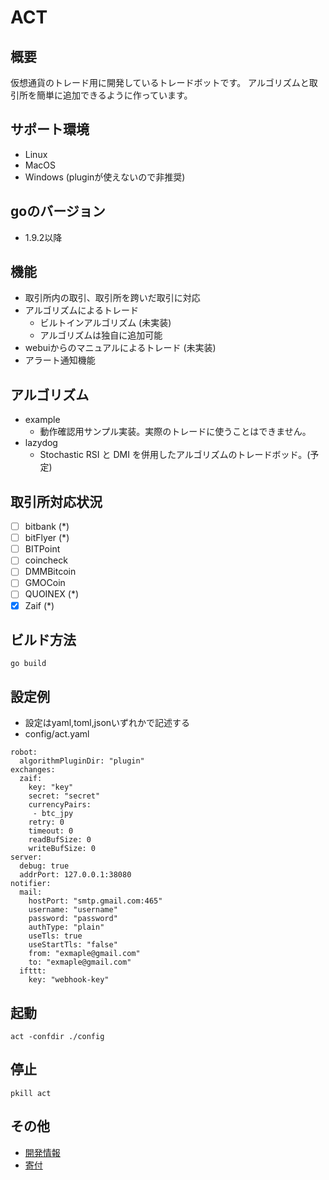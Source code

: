 # ACT

## 概要

仮想通貨のトレード用に開発しているトレードボットです。
アルゴリズムと取引所を簡単に追加できるように作っています。

## サポート環境

 - Linux
 - MacOS
 - Windows (pluginが使えないので非推奨)

## goのバージョン

 - 1.9.2以降

## 機能

 - 取引所内の取引、取引所を跨いだ取引に対応
 - アルゴリズムによるトレード
   - ビルトインアルゴリズム (未実装)
   - アルゴリズムは独自に追加可能
 - webuiからのマニュアルによるトレード (未実装)
 - アラート通知機能

## アルゴリズム

 - example 
   - 動作確認用サンプル実装。実際のトレードに使うことはできません。
 - lazydog
   - Stochastic RSI と DMI を併用したアルゴリズムのトレードボッド。(予定)

## 取引所対応状況

  - [ ] bitbank (*)
  - [ ] bitFlyer (*)
  - [ ] BITPoint
  - [ ] coincheck
  - [ ] DMMBitcoin
  - [ ] GMOCoin
  - [ ] QUOINEX (*)
  - [x] Zaif    (*)
  
## ビルド方法

```
go build
```

## 設定例
 - 設定はyaml,toml,jsonいずれかで記述する
 - config/act.yaml

```
robot:
  algorithmPluginDir: "plugin"
exchanges:
  zaif:
    key: "key"
    secret: "secret"
    currencyPairs:
     - btc_jpy
    retry: 0
    timeout: 0
    readBufSize: 0
    writeBufSize: 0
server:
  debug: true
  addrPort: 127.0.0.1:38080
notifier:
  mail:
    hostPort: "smtp.gmail.com:465"
    username: "username"
    password: "password"
    authType: "plain"
    useTls: true
    useStartTls: "false"
    from: "exmaple@gmail.com"
    to: "exmaple@gmail.com"
  ifttt:
    key: "webhook-key"
```

## 起動

```
act -confdir ./config
```

## 停止

```
pkill act
```

## その他

  - [開発情報](/docs/DEVELOP.md)
  - [寄付](/docs/DONATION.md)
